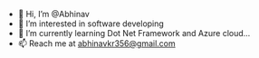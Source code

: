 - 👋 Hi, I’m @Abhinav
- 👀 I’m interested in software developing 
- 🌱 I’m currently learning Dot Net Framework and Azure cloud...
- 📫 Reach me at abhinavkr356@gmail.com
<!---
Abhinav46186602/Abhinav46186602 is a ✨ special ✨ repository because its `README.md` (this file) appears on your GitHub profile.
You can click the Preview link to take a look at your changes.
--->
